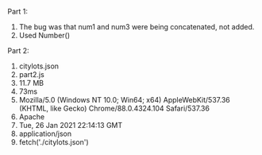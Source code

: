 Part 1:

1. The bug was that num1 and num3 were being concatenated, not added.
2. Used Number()

Part 2:

1. citylots.json
2. part2.js
3. 11.7 MB
4. 73ms
5. Mozilla/5.0 (Windows NT 10.0; Win64; x64) AppleWebKit/537.36 (KHTML, like Gecko) Chrome/88.0.4324.104 Safari/537.36
6. Apache
7. Tue, 26 Jan 2021 22:14:13 GMT
8. application/json
9. fetch('./citylots.json')